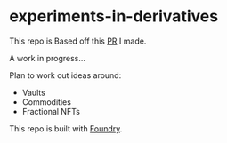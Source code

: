 # experiments-in-derivatives

This repo is Based off this [PR](https://github.com/smartcontractkit/defi-minimal/pull/3) I made. 

A work in progress...

Plan to work out ideas around: 

- Vaults
- Commodities
- Fractional NFTs

This repo is built with [Foundry](https://github.com/gakonst/foundry).

